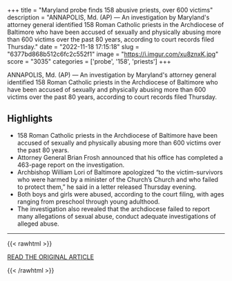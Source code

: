 +++
title = "Maryland probe finds 158 abusive priests, over 600 victims"
description = "ANNAPOLIS, Md. (AP) — An investigation by Maryland's attorney general identified 158 Roman Catholic priests in the Archdiocese of Baltimore who have been accused of sexually and physically abusing more than 600 victims over the past 80 years, according to court records filed Thursday."
date = "2022-11-18 17:15:18"
slug = "6377bd868b512c6fc2c552f1"
image = "https://i.imgur.com/xu8znxK.jpg"
score = "3035"
categories = ['probe', '158', 'priests']
+++

ANNAPOLIS, Md. (AP) — An investigation by Maryland's attorney general identified 158 Roman Catholic priests in the Archdiocese of Baltimore who have been accused of sexually and physically abusing more than 600 victims over the past 80 years, according to court records filed Thursday.

## Highlights

- 158 Roman Catholic priests in the Archdiocese of Baltimore have been accused of sexually and physically abusing more than 600 victims over the past 80 years.
- Attorney General Brian Frosh announced that his office has completed a 463-page report on the investigation.
- Archbishop William Lori of Baltimore apologized “to the victim-survivors who were harmed by a minister of the Church’s Church and who failed to protect them,” he said in a letter released Thursday evening.
- Both boys and girls were abused, according to the court filing, with ages ranging from preschool through young adulthood.
- The investigation also revealed that the archdiocese failed to report many allegations of sexual abuse, conduct adequate investigations of alleged abuse.

---

{{< rawhtml >}}
  <p class="article-category">
    <a target="_blank" href="https://apnews.com/article/religion-maryland-baltimore-sexual-abuse-by-clergy-3ff478115fb428133834c82676b892c0">READ THE ORIGINAL ARTICLE</a>
  </p>
{{< /rawhtml >}}
